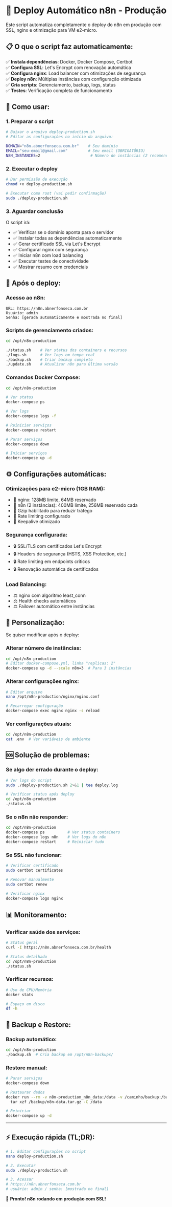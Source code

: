 # 🚀 Deploy Automático n8n - Produção

Este script automatiza completamente o deploy do n8n em produção com SSL, nginx e otimização para VM e2-micro.

## 📋 O que o script faz automaticamente:

✅ **Instala dependências**: Docker, Docker Compose, Certbot  
✅ **Configura SSL**: Let's Encrypt com renovação automática  
✅ **Configura nginx**: Load balancer com otimizações de segurança  
✅ **Deploy n8n**: Múltiplas instâncias com configuração otimizada  
✅ **Cria scripts**: Gerenciamento, backup, logs, status  
✅ **Testes**: Verificação completa de funcionamento  

## 🚀 Como usar:

### 1. **Preparar o script**
```bash
# Baixar o arquivo deploy-production.sh
# Editar as configurações no início do arquivo:
```

```bash
DOMAIN="n8n.abnerfonseca.com.br"    # Seu domínio
EMAIL="seu-email@gmail.com"         # Seu email (OBRIGATÓRIO)
N8N_INSTANCES=2                      # Número de instâncias (2 recomendado para e2-micro)
```

### 2. **Executar o deploy**
```bash
# Dar permissão de execução
chmod +x deploy-production.sh

# Executar como root (vai pedir confirmação)
sudo ./deploy-production.sh
```

### 3. **Aguardar conclusão**
O script irá:
- ✅ Verificar se o domínio aponta para o servidor
- ✅ Instalar todas as dependências automaticamente
- ✅ Gerar certificado SSL via Let's Encrypt
- ✅ Configurar nginx com segurança
- ✅ Iniciar n8n com load balancing
- ✅ Executar testes de conectividade
- ✅ Mostrar resumo com credenciais

## 📱 Após o deploy:

### **Acesso ao n8n:**
```
URL: https://n8n.abnerfonseca.com.br
Usuário: admin
Senha: [gerada automaticamente e mostrada no final]
```

### **Scripts de gerenciamento criados:**
```bash
cd /opt/n8n-production

./status.sh    # Ver status dos containers e recursos
./logs.sh      # Ver logs em tempo real
./backup.sh    # Criar backup completo
./update.sh    # Atualizar n8n para última versão
```

### **Comandos Docker Compose:**
```bash
cd /opt/n8n-production

# Ver status
docker-compose ps

# Ver logs
docker-compose logs -f

# Reiniciar serviços
docker-compose restart

# Parar serviços
docker-compose down

# Iniciar serviços
docker-compose up -d
```

## ⚙️ Configurações automáticas:

### **Otimizações para e2-micro (1GB RAM):**
- 🐳 nginx: 128MB limite, 64MB reservado
- 🐳 n8n (2 instâncias): 400MB limite, 256MB reservado cada
- 🔧 Gzip habilitado para reduzir tráfego
- 🔧 Rate limiting configurado
- 🔧 Keepalive otimizado

### **Segurança configurada:**
- 🔒 SSL/TLS com certificados Let's Encrypt
- 🔒 Headers de segurança (HSTS, XSS Protection, etc.)
- 🔒 Rate limiting em endpoints críticos
- 🔒 Renovação automática de certificados

### **Load Balancing:**
- ⚖️ nginx com algoritmo least_conn
- ⚖️ Health checks automáticos
- ⚖️ Failover automático entre instâncias

## 🔧 Personalização:

Se quiser modificar após o deploy:

### **Alterar número de instâncias:**
```bash
cd /opt/n8n-production
# Editar docker-compose.yml, linha "replicas: 2"
docker-compose up -d --scale n8n=3  # Para 3 instâncias
```

### **Alterar configurações nginx:**
```bash
# Editar arquivo
nano /opt/n8n-production/nginx/nginx.conf

# Recarregar configuração
docker-compose exec nginx nginx -s reload
```

### **Ver configurações atuais:**
```bash
cd /opt/n8n-production
cat .env  # Ver variáveis de ambiente
```

## 🆘 Solução de problemas:

### **Se algo der errado durante o deploy:**
```bash
# Ver logs do script
sudo ./deploy-production.sh 2>&1 | tee deploy.log

# Verificar status após deploy
cd /opt/n8n-production
./status.sh
```

### **Se o n8n não responder:**
```bash
cd /opt/n8n-production
docker-compose ps          # Ver status containers
docker-compose logs n8n    # Ver logs do n8n
docker-compose restart     # Reiniciar tudo
```

### **Se SSL não funcionar:**
```bash
# Verificar certificado
sudo certbot certificates

# Renovar manualmente
sudo certbot renew

# Verificar nginx
docker-compose logs nginx
```

## 📊 Monitoramento:

### **Verificar saúde dos serviços:**
```bash
# Status geral
curl -I https://n8n.abnerfonseca.com.br/health

# Status detalhado
cd /opt/n8n-production
./status.sh
```

### **Verificar recursos:**
```bash
# Uso de CPU/Memória
docker stats

# Espaço em disco
df -h
```

## 🔄 Backup e Restore:

### **Backup automático:**
```bash
cd /opt/n8n-production
./backup.sh  # Cria backup em /opt/n8n-backups/
```

### **Restore manual:**
```bash
# Parar serviços
docker-compose down

# Restaurar dados
docker run --rm -v n8n-production_n8n_data:/data -v /caminho/backup:/backup alpine \
  tar xzf /backup/n8n-data.tar.gz -C /data

# Reiniciar
docker-compose up -d
```

---

## ⚡ Execução rápida (TL;DR):

```bash
# 1. Editar configurações no script
nano deploy-production.sh

# 2. Executar
sudo ./deploy-production.sh

# 3. Acessar
# https://n8n.abnerfonseca.com.br
# usuário: admin / senha: [mostrada no final]
```

🎉 **Pronto! n8n rodando em produção com SSL!**
